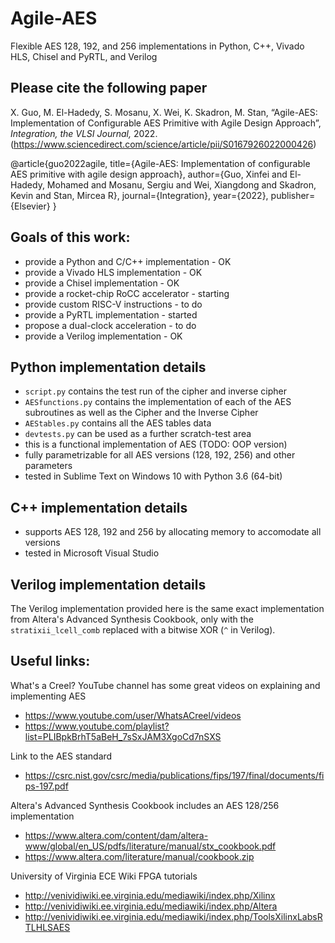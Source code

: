 # Agile-AES
Flexible AES 128, 192, and 256 implementations in Python, C++, Vivado HLS, Chisel and PyRTL, and Verilog

## Please cite the following paper

X. Guo, M. El-Hadedy, S. Mosanu, X. Wei, K. Skadron, M. Stan, “Agile-AES: Implementation of Configurable AES Primitive with Agile Design Approach”, _Integration, the VLSI Journal,_ 2022. (https://www.sciencedirect.com/science/article/pii/S0167926022000426)

@article{guo2022agile,
	  title={Agile-AES: Implementation of configurable AES primitive with agile design approach},
	  author={Guo, Xinfei and El-Hadedy, Mohamed and Mosanu, Sergiu and Wei, Xiangdong and Skadron, Kevin and Stan, Mircea R},
	  journal={Integration},
	  year={2022},
	  publisher={Elsevier}
}

## Goals of this work:
- provide a Python and C/C++ implementation - OK
- provide a Vivado HLS implementation - OK
- provide a Chisel implementation - OK
- provide a rocket-chip RoCC accelerator - starting
- provide custom RISC-V instructions - to do
- provide a PyRTL implementation - started
- propose a dual-clock acceleration - to do
- provide a Verilog implementation - OK

## Python implementation details
- `script.py` contains the test run of the cipher and inverse cipher
- `AESfunctions.py` contains the implementation of each of the AES subroutines as well as the Cipher and the Inverse Cipher
- `AEStables.py` contains all the AES tables data
- `devtests.py` can be used as a further scratch-test area
- this is a functional implementation of AES (TODO: OOP version)
- fully parametrizable for all AES versions (128, 192, 256) and other parameters 
- tested in Sublime Text on Windows 10 with Python 3.6 (64-bit)

## C++ implementation details
- supports AES 128, 192 and 256 by allocating memory to accomodate all versions
- tested in Microsoft Visual Studio

## Verilog implementation details
The Verilog implementation provided here is the same exact implementation from Altera's Advanced Synthesis Cookbook, only with the `stratixii_lcell_comb` replaced with a bitwise XOR (`^` in Verilog).

## Useful links:

What's a Creel? YouTube channel has some great videos on explaining and implementing AES
- https://www.youtube.com/user/WhatsACreel/videos
- https://www.youtube.com/playlist?list=PLIBpkBrhT5aBeH_7sSxJAM3XgoCd7nSXS

Link to the AES standard
- https://csrc.nist.gov/csrc/media/publications/fips/197/final/documents/fips-197.pdf

Altera's Advanced Synthesis Cookbook includes an AES 128/256 implementation
- https://www.altera.com/content/dam/altera-www/global/en_US/pdfs/literature/manual/stx_cookbook.pdf
- https://www.altera.com/literature/manual/cookbook.zip

University of Virginia ECE Wiki FPGA tutorials
- http://venividiwiki.ee.virginia.edu/mediawiki/index.php/Xilinx
- http://venividiwiki.ee.virginia.edu/mediawiki/index.php/Altera
- http://venividiwiki.ee.virginia.edu/mediawiki/index.php/ToolsXilinxLabsRTLHLSAES
